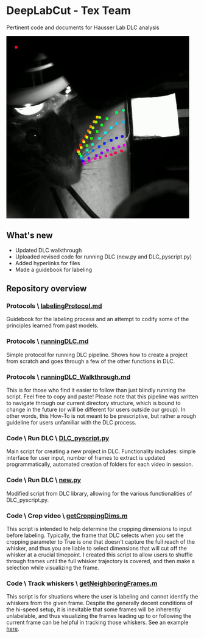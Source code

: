# DeepLabCut - Tex Team
Pertinent code and documents for Hausser Lab DLC analysis

  ![alt text](https://github.com/sachaker/deeplabcut_texteam/blob/master/Protocols/Images/whiskers.gif)

## What's new
- Updated DLC walkthrough
- Uploaded revised code for running DLC (new.py and DLC_pyscript.py)  
- Added hyperlinks for files
- Made a guidebook for labeling


## Repository overview

### Protocols \ [labelingProtocol.md](https://github.com/sachaker/deeplabcut_texteam/tree/master/Protocols/labelingProtocol.md)
Guidebook for the labeling process and an attempt to codify some of the principles learned from past models.

### Protocols \ [runningDLC.md](https://github.com/sachaker/deeplabcut_texteam/tree/master/Protocols/runningDLC.md)
Simple protocol for running DLC pipeline.
Shows how to create a project from scratch and goes through a few of the other functions in DLC.

### Protocols \ [runningDLC_Walkthrough.md](https://github.com/sachaker/deeplabcut_texteam/tree/master/Protocols/runningDLC_Walkthrough.md)
This is for those who find it easier to follow than just blindly running the script. Feel free to copy and paste! Please note that this pipeline was written to navigate through our current directory structure, which is bound to change in the future (or will be different for users outside our group). In other words, this How-To is not meant to be prescriptive, but rather a rough guideline for users unfamiliar with the DLC process.

### Code \ Run DLC \ [DLC_pyscript.py](https://github.com/sachaker/deeplabcut_texteam/blob/master/Code/Run%20DLC/DLC_pyscript.py)
Main script for creating a new project in DLC.
Functionality includes: simple interface for user input, number of frames to extract is updated programmatically, automated creation of folders for each video in session.

### Code \ Run DLC \ [new.py](https://github.com/sachaker/deeplabcut_texteam/blob/master/Code/Run%20DLC/new.py)
Modified script from DLC library, allowing for the various functionalities of DLC_pyscript.py. 

### Code \ Crop video \ [getCroppingDims.m](https://github.com/sachaker/deeplabcut_texteam/blob/master/Code/Crop%20video/getCroppingDims.m) 
This script is intended to help determine the cropping dimensions to input before labeling.
Typically, the frame that DLC selects when you set the cropping parameter to True is one that doesn't capture the full reach of the whisker, and thus you are liable to select dimensions that will cut off the whisker at a crucial timepoint. I created this script to allow users to shuffle through frames until the full whisker trajectory is covered, and then make a selection while visualizing the frame. 

### Code \ Track whiskers \ [getNeighboringFrames.m](https://github.com/sachaker/deeplabcut_texteam/blob/master/Code/Track%20whiskers/getNeighboringFrames.m) 
This script is for situations where the user is labeling and cannot identify the whiskers from the given frame.
Despite the generally decent conditions of the hi-speed setup, it is inevitable that some frames will be inherently unlabelable, and thus visualizing the frames leading up to or following the current frame can be helpful in tracking those whiskers. See an example [here](https://github.com/sachaker/deeplabcut_texteam/blob/master/Code/Track%20whiskers/See%20an%20example/CLICK_ME.md).

